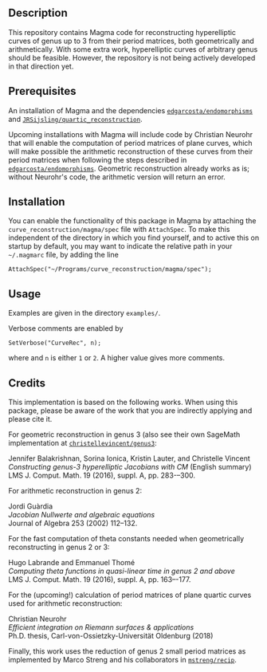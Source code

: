 Description
--

This repository contains Magma code for reconstructing hyperelliptic curves of genus up to 3 from their period matrices, both geometrically and arithmetically. With some extra work, hyperelliptic curves of arbitrary genus should be feasible. However, the repository is not being actively developed in that direction yet.

Prerequisites
--

An installation of Magma and the dependencies [`edgarcosta/endomorphisms`](https://github.com/edgarcosta/endomorphisms) and [`JRSijsling/quartic_reconstruction`](https://github.com/JRSijsling/quartic_reconstruction). 

Upcoming installations with Magma will include code by Christian Neurohr that will enable the computation of period matrices of plane curves, which will make possible the arithmetic reconstruction of these curves from their period matrices when following the steps described in [`edgarcosta/endomorphisms`](https://github.com/edgarcosta/endomorphisms). Geometric reconstruction already works as is; without Neurohr's code, the arithmetic version will return an error.

Installation
--

You can enable the functionality of this package in Magma by attaching the `curve_reconstruction/magma/spec` file with `AttachSpec`. To make this independent of the directory in which you find yourself, and to active this on startup by default, you may want to indicate the relative path in your `~/.magmarc` file, by adding the line
```
AttachSpec("~/Programs/curve_reconstruction/magma/spec");
```

Usage
--

Examples are given in the directory `examples/`.

Verbose comments are enabled by
```
SetVerbose("CurveRec", n);
```
where and `n` is either `1` or `2`. A higher value gives more comments.

Credits
--

This implementation is based on the following works. When using this package, please be aware of the work that you are indirectly applying and please cite it.

For geometric reconstruction in genus 3 (also see their own SageMath implementation at [`christellevincent/genus3`](https://github.com/christellevincent/genus3):

Jennifer Balakrishnan, Sorina Ionica, Kristin Lauter, and Christelle Vincent  
*Constructing genus-3 hyperelliptic Jacobians with CM* (English summary)  
LMS J. Comput. Math. 19 (2016), suppl. A, pp. 283-–300.

For arithmetic reconstruction in genus 2:

Jordi Guàrdia  
*Jacobian Nullwerte and algebraic equations*  
Journal of Algebra 253 (2002) 112–132.

For the fast computation of theta constants needed when geometrically reconstructing in genus 2 or 3:

Hugo Labrande and Emmanuel Thomé  
*Computing theta functions in quasi-linear time in genus 2 and above*  
LMS J. Comput. Math. 19 (2016), suppl. A, pp. 163–-177.

For the (upcoming!) calculation of period matrices of plane quartic curves used for arithmetic reconstruction:

Christian Neurohr  
*Efficient integration on Riemann surfaces & applications*  
Ph.D. thesis, Carl-von-Ossietzky-Universität Oldenburg (2018)

Finally, this work uses the reduction of genus 2 small period matrices as implemented by Marco Streng and his collaborators in [`mstreng/recip`](https://github.com/mstreng/recip).
